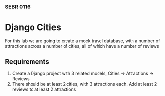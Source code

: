 ### SEBR 0116

# Django Cities

For this lab we are going to create a mock travel database, with a number of attractions across a number of cities, all of which have a number of reviews

## Requirements 

1) Create a Django project with 3 related models, Cities -> Attractions -> Reviews
2) There should be at least 2 cities, with 3 attractions each. Add at least 2 reviews to at least 2 attractions
